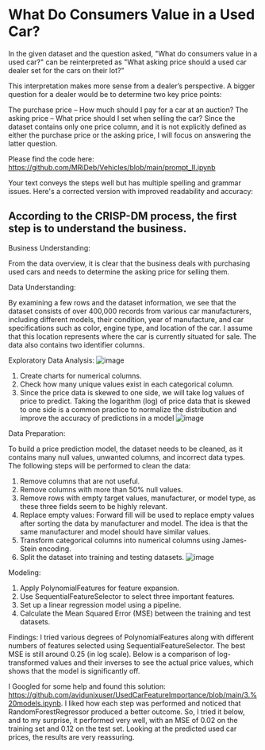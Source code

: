 # What Do Consumers Value in a Used Car?
In the given dataset and the question asked, "What do consumers value in a used car?" can be reinterpreted as "What asking price should a used car dealer set for the cars on their lot?"

This interpretation makes more sense from a dealer’s perspective. A bigger question for a dealer would be to determine two key price points:

The purchase price – How much should I pay for a car at an auction?
The asking price – What price should I set when selling the car?
Since the dataset contains only one price column, and it is not explicitly defined as either the purchase price or the asking price, I will focus on answering the latter question.

Please find the code here: https://github.com/MRiDeb/Vehicles/blob/main/prompt_II.ipynb


Your text conveys the steps well but has multiple spelling and grammar issues. Here's a corrected version with improved readability and accuracy:

## According to the CRISP-DM process, the first step is to understand the business.

Business Understanding:

From the data overview, it is clear that the business deals with purchasing used cars and needs to determine the asking price for selling them.

Data Understanding:

By examining a few rows and the dataset information, we see that the dataset consists of over 400,000 records from various car manufacturers, including different models, their condition, year of manufacture, and car specifications such as color, engine type, and location of the car. I assume that this location represents where the car is currently situated for sale. The data also contains two identifier columns.

Exploratory Data Analysis:
![image](https://github.com/user-attachments/assets/d0c6f39a-b0d1-42d5-a778-2d63312c2064)

1. Create charts for numerical columns.
2. Check how many unique values exist in each categorical column.
3. Since the price data is skewed to one side, we will take log values of price to predict. Taking the logarithm (log) of price data that is skewed to one side is a common practice to normalize the distribution and improve the accuracy of predictions in a model
![image](https://github.com/user-attachments/assets/9ac683f3-50c0-4184-88d7-3a6e6cbae401)

Data Preparation:

To build a price prediction model, the dataset needs to be cleaned, as it contains many null values, unwanted columns, and incorrect data types. The following steps will be performed to clean the data:

1. Remove columns that are not useful.
2. Remove columns with more than 50% null values.
3. Remove rows with empty target values, manufacturer, or model type, as these three fields seem to be highly relevant.
4. Replace empty values: Forward fill will be used to replace empty values after sorting the data by manufacturer and model. The idea is that the same manufacturer and model should have similar values.
5. Transform categorical columns into numerical columns using James-Stein encoding.
6. Split the dataset into training and testing datasets.
![image](https://github.com/user-attachments/assets/227ab86a-1126-40ff-b04e-637ef93185f4)


Modeling:
1. Apply PolynomialFeatures for feature expansion.
2. Use SequentialFeatureSelector to select three important features.
3. Set up a linear regression model using a pipeline.
4. Calculate the Mean Squared Error (MSE) between the training and test datasets.


Findings:
I tried various degrees of PolynomialFeatures along with different numbers of features selected using SequentialFeatureSelector. The best MSE is still around 0.25 (in log scale). Below is a comparison of log-transformed values and their inverses to see the actual price values, which shows that the model is significantly off.

I Googled for some help and found this solution: https://github.com/avidunixuser/UsedCarFeatureImportance/blob/main/3.%20models.ipynb. I liked how each step was performed and noticed that RandomForestRegressor produced a better outcome. So, I tried it below, and to my surprise, it performed very well, with an MSE of 0.02 on the training set and 0.12 on the test set. Looking at the predicted used car prices, the results are very reassuring.
